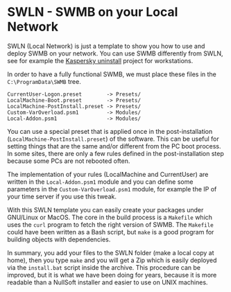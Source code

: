 # SWLN - SWMB on your Local Network

SWLN (Local Network) is just a template to show you how to use and deploy SWMB on your network.
You can use SWMB differently from SWLN,
see for example the [Kaspersky uninstall](../uninstall-kaspersky/) project for workstations.

In order to have a fully functional SWMB,
we must place these files in the `C:\ProgramData\SWMB` tree.
```
CurrentUser-Logon.preset        -> Presets/
LocalMachine-Boot.preset        -> Presets/
LocalMachine-PostInstall.preset -> Presets/
Custom-VarOverload.psm1         -> Modules/
Local-Addon.psm1                -> Modules/
```

You can use a special preset that is applied once in the post-installation (`LocalMachine-PostInstall.preset`) of the software.
This can be useful for setting things that are the same and/or different from the PC boot process.
In some sites, there are only a few rules defined in the post-installation step because some PCs are not rebooted often.

The implementation of your rules (LocalMachine and CurrentUser) are written in the `Local-Addon.psm1` module
and you can define some parameters in the `Custom-VarOverload.psm1` module,
for example the IP of your time server if you use this tweak.

With this SWLN template you can easily create your packages under GNU/Linux or MacOS.
The core in the build process is a `Makefile` which uses the `curl` program to fetch the right version of SWMB.
The `Makefile` could have been written as a Bash script,
but `make` is a good program for building objects with dependencies.

In summary, you add your files to the SWLN folder (make a local copy at home),
then you type `make` and you will get a Zip which is easily deployed via the `install.bat` script inside the archive.
This procedure can be improved, but it is what we have been doing for years,
because it is more readable than a NullSoft installer and easier to use on UNIX machines.
